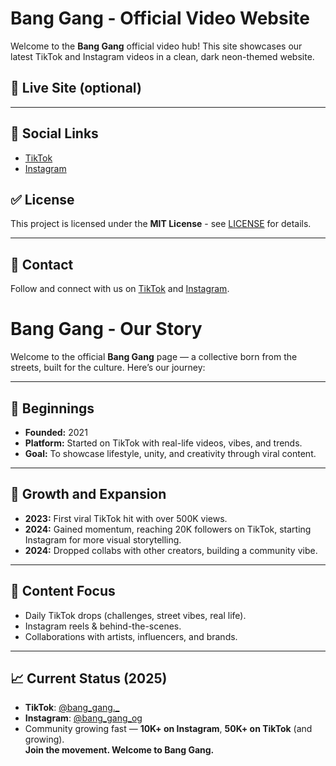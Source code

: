 # Bang Gang - Official Video Website

Welcome to the **Bang Gang** official video hub! This site showcases our latest TikTok and Instagram videos in a clean, dark neon-themed website.

## 🚀 Live Site (optional)
---

## 🔗 Social Links

- [TikTok](https://www.tiktok.com/@bang_gang._)  
- [Instagram](https://www.instagram.com/bang_gang_og/)

## ✅ License

This project is licensed under the **MIT License** - see [LICENSE](./LICENSE) for details.

---

## 💬 Contact

Follow and connect with us on [TikTok](https://www.tiktok.com/@bang_gang._) and [Instagram](https://www.instagram.com/bang_gang_og/).
# Bang Gang - Our Story

Welcome to the official **Bang Gang** page — a collective born from the streets, built for the culture. Here’s our journey:  

---

## 🌟 Beginnings

- **Founded:** 2021
- **Platform:** Started on TikTok with real-life videos, vibes, and trends.  
- **Goal:** To showcase lifestyle, unity, and creativity through viral content.  

---

## 🚀 Growth and Expansion

- **2023:** First viral TikTok hit with over 500K views.  
- **2024:** Gained momentum, reaching 20K followers on TikTok, starting Instagram for more visual storytelling.  
- **2024:** Dropped collabs with other creators, building a community vibe.  

---

## 🎥 Content Focus

- Daily TikTok drops (challenges, street vibes, real life).  
- Instagram reels & behind-the-scenes.  
- Collaborations with artists, influencers, and brands.  

---

## 📈 Current Status (2025)

- **TikTok**: [@bang_gang._](https://www.tiktok.com/@bang_gang._)  
- **Instagram**: [@bang_gang_og](https://www.instagram.com/bang_gang_og/)  
- Community growing fast — **10K+ on Instagram**, **50K+ on TikTok** (and growing).  
**Join the movement. Welcome to Bang Gang.**